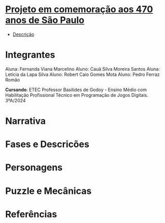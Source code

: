 # <a href="https://github.com/LehLapa/Projeto470SP/wiki"> Projeto em comemoração aos 470 anos de São Paulo <a>

- <a href="https://github.com/LehLapa/Projeto470SP/wiki/Descri%C3%A7%C3%A3o"> Descrição <a>

# Integrantes 
Aluna: Fernanda Viana Marcelino
Aluno: Cauã Silva Moreira Santos
Aluna: Letícia da Lapa Silva 
Aluno: Robert Caio Gomes Mota 
Aluno: Pedro Ferraz Romão

**Cursando**: ETEC Professor Basilides de Godoy - Ensino Médio com Habilitação Profissional Técnico em Programação de Jogos Digitais. 3ºA/2024
##
# Narrativa

# Fases e Descricões 

# Personagens 

# Puzzle e Mecânicas

# Referências
